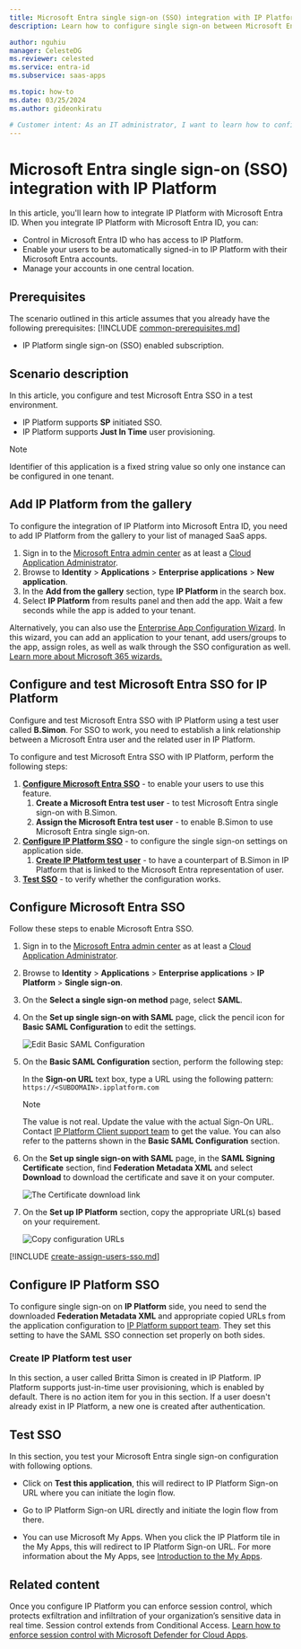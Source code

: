 ```yaml
---
title: Microsoft Entra single sign-on (SSO) integration with IP Platform
description: Learn how to configure single sign-on between Microsoft Entra ID and IP Platform.

author: nguhiu
manager: CelesteDG
ms.reviewer: celested
ms.service: entra-id
ms.subservice: saas-apps

ms.topic: how-to
ms.date: 03/25/2024
ms.author: gideonkiratu

# Customer intent: As an IT administrator, I want to learn how to configure single sign-on between Microsoft Entra ID and IP Platform so that I can control who has access to IP Platform, enable automatic sign-in with Microsoft Entra accounts, and manage my accounts in one central location.
---
```


# Microsoft Entra single sign-on (SSO) integration with IP Platform

In this article,  you'll learn how to integrate IP Platform with Microsoft Entra ID. When you integrate IP Platform with Microsoft Entra ID, you can:

* Control in Microsoft Entra ID who has access to IP Platform.
* Enable your users to be automatically signed-in to IP Platform with their Microsoft Entra accounts.
* Manage your accounts in one central location.


## Prerequisites
The scenario outlined in this article assumes that you already have the following prerequisites:
[!INCLUDE [common-prerequisites.md](~/identity/saas-apps/includes/common-prerequisites.md)]
* IP Platform single sign-on (SSO) enabled subscription.

## Scenario description

In this article,  you configure and test Microsoft Entra SSO in a test environment.

* IP Platform supports **SP** initiated SSO.
* IP Platform supports **Just In Time** user provisioning.

> [!NOTE]
> Identifier of this application is a fixed string value so only one instance can be configured in one tenant.

## Add IP Platform from the gallery

To configure the integration of IP Platform into Microsoft Entra ID, you need to add IP Platform from the gallery to your list of managed SaaS apps.

1. Sign in to the [Microsoft Entra admin center](https://entra.microsoft.com) as at least a [Cloud Application Administrator](~/identity/role-based-access-control/permissions-reference.md#cloud-application-administrator).
1. Browse to **Identity** > **Applications** > **Enterprise applications** > **New application**.
1. In the **Add from the gallery** section, type **IP Platform** in the search box.
1. Select **IP Platform** from results panel and then add the app. Wait a few seconds while the app is added to your tenant.

 Alternatively, you can also use the [Enterprise App Configuration Wizard](https://portal.office.com/AdminPortal/home?Q=Docs#/azureadappintegration). In this wizard, you can add an application to your tenant, add users/groups to the app, assign roles, as well as walk through the SSO configuration as well. [Learn more about Microsoft 365 wizards.](/microsoft-365/admin/misc/azure-ad-setup-guides)

<a name='configure-and-test-azure-ad-sso-for-ip-platform'></a>

## Configure and test Microsoft Entra SSO for IP Platform

Configure and test Microsoft Entra SSO with IP Platform using a test user called **B.Simon**. For SSO to work, you need to establish a link relationship between a Microsoft Entra user and the related user in IP Platform.

To configure and test Microsoft Entra SSO with IP Platform, perform the following steps:

1. **[Configure Microsoft Entra SSO](#configure-azure-ad-sso)** - to enable your users to use this feature.
    1. **Create a Microsoft Entra test user** - to test Microsoft Entra single sign-on with B.Simon.
    1. **Assign the Microsoft Entra test user** - to enable B.Simon to use Microsoft Entra single sign-on.
1. **[Configure IP Platform SSO](#configure-ip-platform-sso)** - to configure the single sign-on settings on application side.
    1. **[Create IP Platform test user](#create-ip-platform-test-user)** - to have a counterpart of B.Simon in IP Platform that is linked to the Microsoft Entra representation of user.
1. **[Test SSO](#test-sso)** - to verify whether the configuration works.

<a name='configure-azure-ad-sso'></a>

## Configure Microsoft Entra SSO

Follow these steps to enable Microsoft Entra SSO.

1. Sign in to the [Microsoft Entra admin center](https://entra.microsoft.com) as at least a [Cloud Application Administrator](~/identity/role-based-access-control/permissions-reference.md#cloud-application-administrator).
1. Browse to **Identity** > **Applications** > **Enterprise applications** > **IP Platform** > **Single sign-on**.
1. On the **Select a single sign-on method** page, select **SAML**.
1. On the **Set up single sign-on with SAML** page, click the pencil icon for **Basic SAML Configuration** to edit the settings.

   ![Edit Basic SAML Configuration](common/edit-urls.png)

1. On the **Basic SAML Configuration** section, perform the following step:

    In the **Sign-on URL** text box, type a URL using the following pattern:
    `https://<SUBDOMAIN>.ipplatform.com`

	> [!NOTE]
	> The value is not real. Update the value with the actual Sign-On URL. Contact [IP Platform Client support team](mailto:helpdesk@cpaglobal.com) to get the value. You can also refer to the patterns shown in the **Basic SAML Configuration** section.

1. On the **Set up single sign-on with SAML** page, in the **SAML Signing Certificate** section,  find **Federation Metadata XML** and select **Download** to download the certificate and save it on your computer.

	![The Certificate download link](common/metadataxml.png)

1. On the **Set up IP Platform** section, copy the appropriate URL(s) based on your requirement.

	![Copy configuration URLs](common/copy-configuration-urls.png)

<a name='create-an-azure-ad-test-user'></a>

[!INCLUDE [create-assign-users-sso.md](~/identity/saas-apps/includes/create-assign-users-sso.md)]

## Configure IP Platform SSO

To configure single sign-on on **IP Platform** side, you need to send the downloaded **Federation Metadata XML** and appropriate copied URLs from the application configuration to [IP Platform support team](mailto:helpdesk@cpaglobal.com). They set this setting to have the SAML SSO connection set properly on both sides.

### Create IP Platform test user

In this section, a user called Britta Simon is created in IP Platform. IP Platform supports just-in-time user provisioning, which is enabled by default. There is no action item for you in this section. If a user doesn't already exist in IP Platform, a new one is created after authentication.

## Test SSO 

In this section, you test your Microsoft Entra single sign-on configuration with following options. 

* Click on **Test this application**, this will redirect to IP Platform Sign-on URL where you can initiate the login flow. 

* Go to IP Platform Sign-on URL directly and initiate the login flow from there.

* You can use Microsoft My Apps. When you click the IP Platform tile in the My Apps, this will redirect to IP Platform Sign-on URL. For more information about the My Apps, see [Introduction to the My Apps](https://support.microsoft.com/account-billing/sign-in-and-start-apps-from-the-my-apps-portal-2f3b1bae-0e5a-4a86-a33e-876fbd2a4510).

## Related content

Once you configure IP Platform you can enforce session control, which protects exfiltration and infiltration of your organization’s sensitive data in real time. Session control extends from Conditional Access. [Learn how to enforce session control with Microsoft Defender for Cloud Apps](/cloud-app-security/proxy-deployment-aad).
